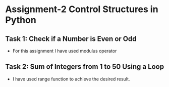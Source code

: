 # Assignment-2 Control Structures in Python
## Task 1: Check if a Number is Even or Odd
  - For this assignment I have used modulus operator
## Task 2: Sum of Integers from 1 to 50 Using a Loop
  - I have used range function to achieve the desired result.
